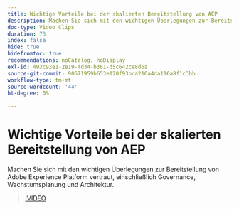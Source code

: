 ```yaml
---
title: Wichtige Vorteile bei der skalierten Bereitstellung von AEP
description: Machen Sie sich mit den wichtigen Überlegungen zur Bereitstellung von Adobe Experience Platform vertraut, einschließlich Governance, Wachstumsplanung und Architektur.
doc-type: Video Clips
duration: 73
index: false
hide: true
hidefromtoc: true
recommendations: noCatalog, noDisplay
exl-id: 493c93e1-2e19-4d34-b361-d5c642ce8d6a
source-git-commit: 90671959b653e120f93bca216a4da116a8f1c3bb
workflow-type: tm+mt
source-wordcount: '44'
ht-degree: 0%

---
```


# Wichtige Vorteile bei der skalierten Bereitstellung von AEP

Machen Sie sich mit den wichtigen Überlegungen zur Bereitstellung von Adobe Experience Platform vertraut, einschließlich Governance, Wachstumsplanung und Architektur.

<!-- 62_S601_3442532_72_key-takeaways-for-deploying-aep-at-scale -->
>[!VIDEO](https://video.tv.adobe.com/v/3458314/?learn=on&enablevpops=true)
